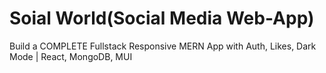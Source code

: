 # Soial World(Social Media Web-App)

Build a COMPLETE Fullstack Responsive MERN App with Auth, Likes, Dark Mode | React, MongoDB, MUI

